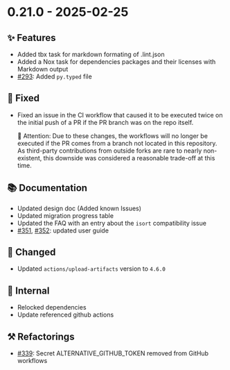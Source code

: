 # 0.21.0 - 2025-02-25

## ✨ Features

* Added tbx task for markdown formating of .lint.json
* Added a Nox task for dependencies packages and their licenses with Markdown output
* [#293](https://github.com/exasol/python-toolbox/issues/293): Added `py.typed` file

## 🐞 Fixed
* Fixed an issue in the CI workflow that caused it to be executed twice on the initial push of a PR if the PR branch was on the repo itself.

    🚨 Attention: Due to these changes, the workflows will no longer be executed if the PR comes from a branch not located in this repository.
                  As third-party contributions from outside forks are rare to nearly non-existent, this downside was considered a reasonable trade-off at this time.

## 📚 Documentation
* Updated design doc (Added known Issues)
* Updated migration progress table
* Updated the FAQ with an entry about the ``isort`` compatibility issue
* [#351](https://github.com/exasol/python-toolbox/issues/351), [#352](https://github.com/exasol/python-toolbox/issues/352): updated user guide

## 🔧 Changed
* Updated `actions/upload-artifacts` version to `4.6.0`

## 🔩 Internal
* Relocked dependencies
* Update referenced github actions

## ⚒️ Refactorings
* [#339](https://github.com/exasol/python-toolbox/issues/339): Secret ALTERNATIVE_GITHUB_TOKEN removed from GitHub workflows

